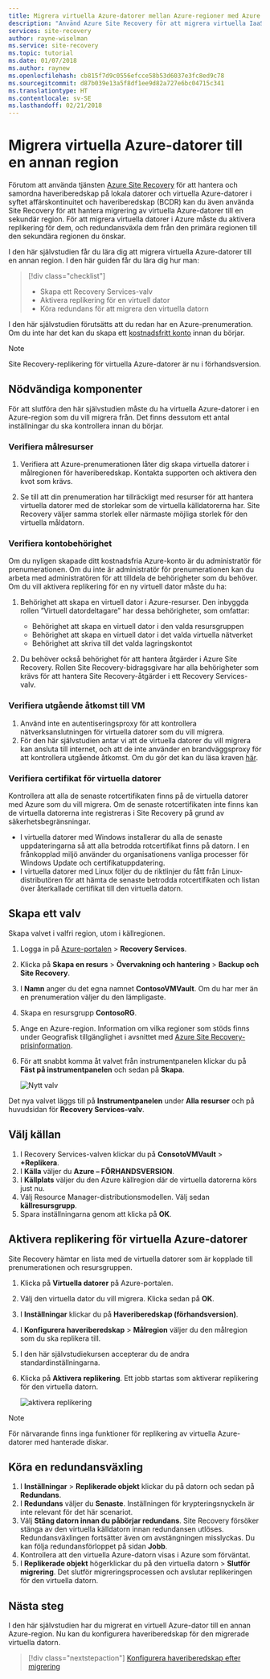 ```yaml
---
title: Migrera virtuella Azure-datorer mellan Azure-regioner med Azure Site Recovery | Microsoft Docs
description: "Använd Azure Site Recovery för att migrera virtuella IaaS-datorer i Azure från en Azure-region till en annan."
services: site-recovery
author: rayne-wiselman
ms.service: site-recovery
ms.topic: tutorial
ms.date: 01/07/2018
ms.author: raynew
ms.openlocfilehash: cb815f7d9c0556efcce58b53d6037e3fc8ed9c78
ms.sourcegitcommit: d87b039e13a5f8df1ee9d82a727e6bc04715c341
ms.translationtype: HT
ms.contentlocale: sv-SE
ms.lasthandoff: 02/21/2018
---
```

# <a name="migrate-azure-vms-to-another-region"></a>Migrera virtuella Azure-datorer till en annan region

Förutom att använda tjänsten [Azure Site Recovery](site-recovery-overview.md) för att hantera och samordna haveriberedskap på lokala datorer och virtuella Azure-datorer i syftet affärskontinuitet och haveriberedskap (BCDR) kan du även använda Site Recovery för att hantera migrering av virtuella Azure-datorer till en sekundär region. För att migrera virtuella datorer i Azure måste du aktivera replikering för dem, och redundansväxla dem från den primära regionen till den sekundära regionen du önskar.

I den här självstudien får du lära dig att migrera virtuella Azure-datorer till en annan region. I den här guiden får du lära dig hur man:

> [!div class="checklist"]
> * Skapa ett Recovery Services-valv
> * Aktivera replikering för en virtuell dator
> * Köra redundans för att migrera den virtuella datorn

I den här självstudien förutsätts att du redan har en Azure-prenumeration. Om du inte har det kan du skapa ett [kostnadsfritt konto](https://azure.microsoft.com/pricing/free-trial/) innan du börjar.

>[!NOTE]
>
> Site Recovery-replikering för virtuella Azure-datorer är nu i förhandsversion.



## <a name="prerequisites"></a>Nödvändiga komponenter

För att slutföra den här självstudien måste du ha virtuella Azure-datorer i en Azure-region som du vill migrera från. Det finns dessutom ett antal inställningar du ska kontrollera innan du börjar.


### <a name="verify-target-resources"></a>Verifiera målresurser

1. Verifiera att Azure-prenumerationen låter dig skapa virtuella datorer i målregionen för haveriberedskap. Kontakta supporten och aktivera den kvot som krävs.

2. Se till att din prenumeration har tillräckligt med resurser för att hantera virtuella datorer med de storlekar som de virtuella källdatorerna har. Site Recovery väljer samma storlek eller närmaste möjliga storlek för den virtuella måldatorn.


### <a name="verify-account-permissions"></a>Verifiera kontobehörighet

Om du nyligen skapade ditt kostnadsfria Azure-konto är du administratör för prenumerationen. Om du inte är administratör för prenumerationen kan du arbeta med administratören för att tilldela de behörigheter som du behöver. Om du vill aktivera replikering för en ny virtuell dator måste du ha:

1. Behörighet att skapa en virtuell dator i Azure-resurser. Den inbyggda rollen ”Virtuell datordeltagare” har dessa behörigheter, som omfattar:
    - Behörighet att skapa en virtuell dator i den valda resursgruppen
    - Behörighet att skapa en virtuell dator i det valda virtuella nätverket
    - Behörighet att skriva till det valda lagringskontot

2. Du behöver också behörighet för att hantera åtgärder i Azure Site Recovery. Rollen Site Recovery-bidragsgivare har alla behörigheter som krävs för att hantera Site Recovery-åtgärder i ett Recovery Services-valv.


### <a name="verify-vm-outbound-access"></a>Verifiera utgående åtkomst till VM

1. Använd inte en autentiseringsproxy för att kontrollera nätverksanslutningen för virtuella datorer som du vill migrera. 
2. För den här självstudien antar vi att de virtuella datorer du vill migrera kan ansluta till internet, och att de inte använder en brandväggsproxy för att kontrollera utgående åtkomst. Om du gör det kan du läsa kraven [här](azure-to-azure-tutorial-enable-replication.md#configure-outbound-network-connectivity).

### <a name="verify-vm-certificates"></a>Verifiera certifikat för virtuella datorer

Kontrollera att alla de senaste rotcertifikaten finns på de virtuella datorer med Azure som du vill migrera. Om de senaste rotcertifikaten inte finns kan de virtuella datorerna inte registreras i Site Recovery på grund av säkerhetsbegränsningar.

- I virtuella datorer med Windows installerar du alla de senaste uppdateringarna så att alla betrodda rotcertifikat finns på datorn. I en frånkopplad miljö använder du organisationens vanliga processer för Windows Update och certifikatuppdatering.
- I virtuella datorer med Linux följer du de riktlinjer du fått från Linux-distributören för att hämta de senaste betrodda rotcertifikaten och listan över återkallade certifikat till den virtuella datorn.



## <a name="create-a-vault"></a>Skapa ett valv

Skapa valvet i valfri region, utom i källregionen.

1. Logga in på [Azure-portalen](https://portal.azure.com) > **Recovery Services**.
2. Klicka på **Skapa en resurs** > **Övervakning och hantering** > **Backup och Site Recovery**.
3. I **Namn** anger du det egna namnet **ContosoVMVault**. Om du har mer än en prenumeration väljer du den lämpligaste.
4. Skapa en resursgrupp **ContosoRG**.
5. Ange en Azure-region. Information om vilka regioner som stöds finns under Geografisk tillgänglighet i avsnittet med [Azure Site Recovery-prisinformation](https://azure.microsoft.com/pricing/details/site-recovery/).
6. För att snabbt komma åt valvet från instrumentpanelen klickar du på **Fäst på instrumentpanelen** och sedan på **Skapa**.

   ![Nytt valv](./media/tutorial-migrate-azure-to-azure/azure-to-azure-vault.png)

Det nya valvet läggs till på **Instrumentpanelen** under **Alla resurser** och på huvudsidan för **Recovery Services-valv**.






## <a name="select-the-source"></a>Välj källan

1. I Recovery Services-valven klickar du på **ConsotoVMVault** > **+Replikera**.
2. I **Källa** väljer du **Azure – FÖRHANDSVERSION**.
3. I **Källplats** väljer du den Azure källregion där de virtuella datorerna körs just nu.
4. Välj Resource Manager-distributionsmodellen. Välj sedan **källresursgrupp**.
5. Spara inställningarna genom att klicka på **OK**.


## <a name="enable-replication-for-azure-vms"></a>Aktivera replikering för virtuella Azure-datorer

Site Recovery hämtar en lista med de virtuella datorer som är kopplade till prenumerationen och resursgruppen.


1. Klicka på **Virtuella datorer** på Azure-portalen.
2. Välj den virtuella dator du vill migrera. Klicka sedan på **OK**.
3. I **Inställningar** klickar du på **Haveriberedskap (förhandsversion)**.
4. I **Konfigurera haveriberedskap** > **Målregion** väljer du den målregion som du ska replikera till.
5. I den här självstudiekursen accepterar du de andra standardinställningarna.
6. Klicka på **Aktivera replikering**. Ett jobb startas som aktiverar replikering för den virtuella datorn.

    ![aktivera replikering](media/tutorial-migrate-azure-to-azure/settings.png)

>[!NOTE]
  >
  > För närvarande finns inga funktioner för replikering av virtuella Azure-datorer med hanterade diskar. 

## <a name="run-a-failover"></a>Köra en redundansväxling

1. I **Inställningar** > **Replikerade objekt** klickar du på datorn och sedan på **Redundans**.
2. I **Redundans** väljer du **Senaste**. Inställningen för krypteringsnyckeln är inte relevant för det här scenariot.
3. Välj **Stäng datorn innan du påbörjar redundans**. Site Recovery försöker stänga av den virtuella källdatorn innan redundansen utlöses. Redundansväxlingen fortsätter även om avstängningen misslyckas. Du kan följa redundansförloppet på sidan **Jobb**.
4. Kontrollera att den virtuella Azure-datorn visas i Azure som förväntat.
5. I **Replikerade objekt** högerklickar du på den virtuella datorn > **Slutför migrering**. Det slutför migreringsprocessen och avslutar replikeringen för den virtuella datorn.



## <a name="next-steps"></a>Nästa steg

I den här självstudien har du migrerat en virtuell Azure-dator till en annan Azure-region. Nu kan du konfigurera haveriberedskap för den migrerade virtuella datorn.

> [!div class="nextstepaction"]
> [Konfigurera haveriberedskap efter migrering](azure-to-azure-quickstart.md)

